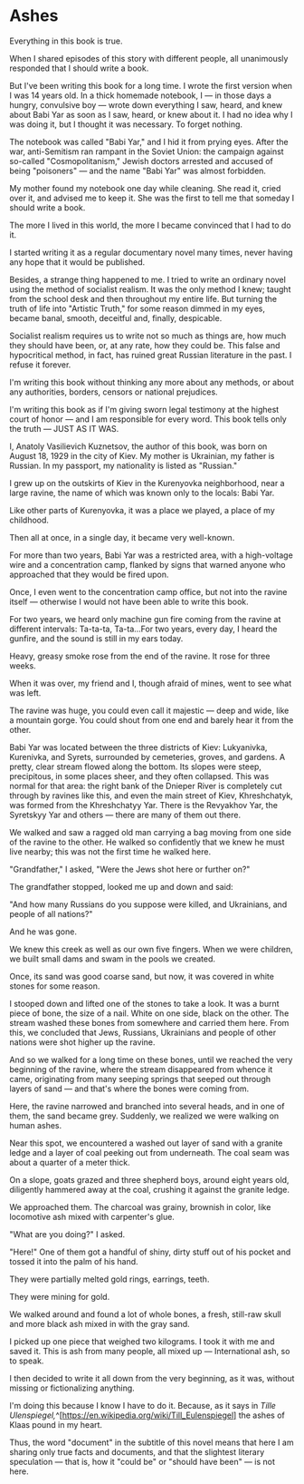
# Ashes

Everything in this book is true.

When I shared episodes of this story with different people, all unanimously responded that I should write a book.

But I've been writing this book for a long time. I wrote the first version when I was 14 years old. In a thick homemade notebook, I &mdash; in those days a hungry, convulsive boy &mdash; wrote down everything I saw, heard, and knew about Babi Yar as soon as I saw, heard, or knew about it. I had no idea why I was doing it, but I thought it was necessary. To forget nothing.

The notebook was called "Babi Yar," and I hid it from prying eyes. After the war, anti-Semitism ran rampant in the Soviet Union: the campaign against so-called "Cosmopolitanism," Jewish doctors arrested and accused of being "poisoners" &mdash; and the name "Babi Yar" was almost forbidden.

My mother found my notebook one day while cleaning. She read it, cried over it, and advised me to keep it. She was the first to tell me that someday I should write a book.

The more I lived in this world, the more I became convinced that I had to do it.

I started writing it as a regular documentary novel many times, never having any hope that it would be published.

Besides, a strange thing happened to me. I tried to write an ordinary novel using the method of socialist realism. It was the only method I knew; taught from the school desk and then throughout my entire life. But turning the truth of life into "Artistic Truth," for some reason dimmed in my eyes, became banal, smooth, deceitful and, finally, despicable.

Socialist realism requires us to write not so much as things are, how much they should have been, or, at any rate, how they could be. This false and hypocritical method, in fact, has ruined great Russian literature in the past. I refuse it forever.

I'm writing this book without thinking any more about any methods, or about any authorities, borders, censors or national prejudices.

I'm writing this book as if I'm giving sworn legal testimony at the highest court of honor &mdash; and I am responsible for every word. This book tells only the truth &mdash; JUST AS IT WAS.

I, Anatoly Vasilievich Kuznetsov, the author of this book, was born on August 18, 1929 in the city of Kiev. My mother is Ukrainian, my father is Russian. In my passport, my nationality is listed as "Russian."

I grew up on the outskirts of Kiev in the Kurenyovka neighborhood, near a large ravine, the name of which was known only to the locals: Babi Yar.

Like other parts of Kurenyovka, it was a place we played, a place of my childhood.

Then all at once, in a single day, it became very well-known.

For more than two years, Babi Yar was a restricted area, with a high-voltage wire and a concentration camp, flanked by signs that warned anyone who approached that they would be fired upon.

Once, I even went to the concentration camp office, but not into the ravine itself &mdash; otherwise I would not have been able to write this book.

For two years, we heard only machine gun fire coming from the ravine at different intervals: Ta-ta-ta, Ta-ta...For two years, every day, I heard the gunfire, and the sound is still in my ears today.

Heavy, greasy smoke rose from the end of the ravine. It rose for three weeks.

When it was over, my friend and I, though afraid of mines, went to see what was left.

The ravine was huge, you could even call it majestic &mdash; deep and wide, like a mountain gorge. You could shout from one end and barely hear it from the other.

Babi Yar was located between the three districts of Kiev: Lukyanivka, Kurenivka, and Syrets, surrounded by cemeteries, groves, and gardens. A pretty, clear stream flowed along the bottom. Its slopes were steep, precipitous, in some places sheer, and they often collapsed. This was normal for that area: the right bank of the Dnieper River is completely cut through by ravines like this, and even the main street of Kiev, Khreshchatyk, was formed from the Khreshchatyy Yar. There is the Revyakhov Yar, the Syretskyy Yar and others &mdash; there are many of them out there.

We walked and saw a ragged old man carrying a bag moving from one side of the ravine to the other. He walked so confidently that we knew he must live nearby; this was not the first time he walked here.

"Grandfather," I asked, "Were the Jews shot here or further on?"

The grandfather stopped, looked me up and down and said:

"And how many Russians do you suppose were killed, and Ukrainians, and people of all nations?"

And he was gone.

We knew this creek as well as our own five fingers. When we were children, we built small dams and swam in the pools we created.

Once, its sand was good coarse sand, but now, it was covered in white stones for some reason.

I stooped down and lifted one of the stones to take a look. It was a burnt piece of bone, the size of a nail. White on one side, black on the other. The stream washed these bones from somewhere and carried them here. From this, we concluded that Jews, Russians, Ukrainians and people of other nations were shot higher up the ravine.

And so we walked for a long time on these bones, until we reached the very beginning of the ravine, where the stream disappeared from whence it came, originating from many seeping springs that seeped out through layers of sand &mdash; and that's where the bones were coming from.

Here, the ravine narrowed and branched into several heads, and in one of them, the sand became grey. Suddenly, we realized we were walking on human ashes.

Near this spot, we encountered a washed out layer of sand with a granite ledge and a layer of coal peeking out from underneath. The coal seam was about a quarter of a meter thick.

On a slope, goats grazed and three shepherd boys, around eight years old, diligently hammered away at the coal, crushing it against the granite ledge.

We approached them. The charcoal was grainy, brownish in color, like locomotive ash mixed with carpenter's glue.

"What are you doing?" I asked.

"Here!" One of them got a handful of shiny, dirty stuff out of his pocket and tossed it into the palm of his hand.

They were partially melted gold rings, earrings, teeth.

They were mining for gold.

We walked around and found a lot of whole bones, a fresh, still-raw skull and more black ash mixed in with the gray sand.

I picked up one piece that weighed two kilograms. I took it with me and saved it. This is ash from many people, all mixed up &mdash; International ash, so to speak.

I then decided to write it all down from the very beginning, as it was, without missing or fictionalizing anything.

I'm doing this because I know I have to do it. Because, as it says in *Tille Ulenspiegel,*^[https://en.wikipedia.org/wiki/Till_Eulenspiegel] the ashes of Klaas pound in my heart.

Thus, the word "document" in the subtitle of this novel means that here I am sharing only true facts and documents, and that the slightest literary speculation &mdash; that is, how it "could be" or "should have been" &mdash; is not here.
